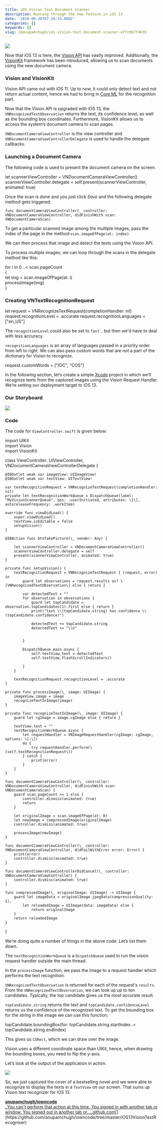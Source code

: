 ```yaml
---
title: iOS Vision Text Document Scanner
description: Running through the new feature in iOS 13
date: '2019-09-20T07:16:33.000Z'
categories: []
keywords: []
slug: /@anupamchugh/ios-vision-text-document-scanner-effc0b7f4635
---
```


![](/Users/anupamchugh/Downloads/medium-export-a4b48d5fe977f1f289836fecb566e574d085c11debefe6da1b475ac0c8622324/posts/md_1703150257140/img/1__5337r916cJYl2eebzNWfCA.jpeg)

Now that iOS 13 is here, the [Vision API](https://cloud.google.com/vision/) has vastly improved. Additionally, the [VisionKit](https://developer.apple.com/documentation/visionkit) framework has been introduced, allowing us to scan documents using the new document camera.

### Vision and VisionKit

Vision API came out with iOS 11. Up to now, it could only detect text and not return actual content, hence we had to bring in [Core ML](https://developer.apple.com/documentation/coreml) for the recognition part.

Now that the Vision API is upgraded with iOS 13, the `VNRecognizedTextObservation` returns the text, its confidence level, as well as the bounding box coordinates. Furthermore, VisionKit allows us to access the system’s document camera to scan pages.

`VNDocumentCameraViewController` is the view controller and `VNDocumentCameraViewControllerDelegate` is used to handle the delegate callbacks.

### Launching a Document Camera

The following code is used to present the document camera on the screen.

let scannerViewController = VNDocumentCameraViewController() scannerViewController.delegate = self.present(scannerViewController, animated: true)

Once the scan is done and you just click _Save_ and the following delegate method gets triggered:

```
func documentCameraViewController(_ controller: VNDocumentCameraViewController, didFinishWith scan: VNDocumentCameraScan)
```

To get a particular scanned image among the multiple images, pass the index of the page in the method:`scan.imageOfPage(at: index)`.

We can then process that image and detect the texts using the Vision API.

To process multiple images, we can loop through the scans in the delegate method like this:

for i in 0 ..< scan.pageCount   
{   
   let img = scan.imageOfPage(at: i)   
   processImage(img)   
}

### Creating VNTextRecognitionRequest

let request = VNRecognizeTextRequest(completionHandler: nil) request.recognitionLevel = .accurate request.recognitionLanguages = \["en\_US"\]

The `recognitionLevel` could also be set to `` fast` ``, but then we'd have to deal with less accuracy.

`recognitionLanguages` is an array of languages passed in a priority order from left to right. We can also pass custom words that are _not_ a part of the dictionary for Vision to recognize.

request.customWords = \["IOC", "COS"\]

In the following section, let’s create a simple [Xcode](https://developer.apple.com/xcode/) project in which we’ll recognize texts from the captured images using the Vision Request Handler. We’re setting our deployment target to iOS 13.

### Our Storyboard

![](/Users/anupamchugh/Downloads/medium-export-a4b48d5fe977f1f289836fecb566e574d085c11debefe6da1b475ac0c8622324/posts/md_1703150257140/img/0__Ijsm8oJZKmr8F0xm.png)

### Code

The code for `ViewController.swift` is given below:

import UIKit  
import Vision  
import VisionKit  
  
class ViewController: UIViewController, VNDocumentCameraViewControllerDelegate {  
  
    @IBOutlet weak var imageView: UIImageView!  
    @IBOutlet weak var textView: UITextView!  
      
    var textRecognitionRequest = VNRecognizeTextRequest(completionHandler: nil)  
    private let textRecognitionWorkQueue = DispatchQueue(label: "MyVisionScannerQueue", qos: .userInitiated, attributes: \[\], autoreleaseFrequency: .workItem)  
      
    override func viewDidLoad() {  
        super.viewDidLoad()  
        textView.isEditable = false  
        setupVision()  
    }  
  
    @IBAction func btnTakePicture(\_ sender: Any) {  
          
        let scannerViewController = VNDocumentCameraViewController()  
        scannerViewController.delegate = self  
        present(scannerViewController, animated: true)  
    }  
      
    private func setupVision() {  
        textRecognitionRequest = VNRecognizeTextRequest { (request, error) in  
            guard let observations = request.results as? \[VNRecognizedTextObservation\] else { return }  
              
            var detectedText = ""  
            for observation in observations {  
                guard let topCandidate = observation.topCandidates(1).first else { return }  
                print("text \\(topCandidate.string) has confidence \\(topCandidate.confidence)")  
      
                detectedText += topCandidate.string  
                detectedText += "\\n"  
                  
              
            }  
              
            DispatchQueue.main.async {  
                self.textView.text = detectedText  
                self.textView.flashScrollIndicators()  
  
            }  
        }  
  
        textRecognitionRequest.recognitionLevel = .accurate  
    }  
      
    private func processImage(\_ image: UIImage) {  
        imageView.image = image  
        recognizeTextInImage(image)  
    }  
      
    private func recognizeTextInImage(\_ image: UIImage) {  
        guard let cgImage = image.cgImage else { return }  
          
        textView.text = ""  
        textRecognitionWorkQueue.async {  
            let requestHandler = VNImageRequestHandler(cgImage: cgImage, options: \[:\])  
            do {  
                try requestHandler.perform(\[self.textRecognitionRequest\])  
            } catch {  
                print(error)  
            }  
        }  
    }  
      
    func documentCameraViewController(\_ controller: VNDocumentCameraViewController, didFinishWith scan: VNDocumentCameraScan) {  
        guard scan.pageCount >= 1 else {  
            controller.dismiss(animated: true)  
            return  
        }  
          
        let originalImage = scan.imageOfPage(at: 0)  
        let newImage = compressedImage(originalImage)  
        controller.dismiss(animated: true)  
          
        processImage(newImage)  
    }  
      
    func documentCameraViewController(\_ controller: VNDocumentCameraViewController, didFailWithError error: Error) {  
        print(error)  
        controller.dismiss(animated: true)  
    }  
      
    func documentCameraViewControllerDidCancel(\_ controller: VNDocumentCameraViewController) {  
        controller.dismiss(animated: true)  
    }  
  
    func compressedImage(\_ originalImage: UIImage) -> UIImage {  
        guard let imageData = originalImage.jpegData(compressionQuality: 1),  
            let reloadedImage = UIImage(data: imageData) else {  
                return originalImage  
        }  
        return reloadedImage  
    }  
}

We’re doing quite a number of things in the above code. Let’s list them down.

The `textRecognitionWorkQueue` is a `DispatchQueue` used to run the vision request handler outside the main thread.

In the `processImage` function, we pass the image to a request handler which performs the text recognition.

`VNRecognizedTextObservation` is returned for each of the request's `results`.  
From the `VNRecognizedTextObservation`, we can look up up to ten candidates. Typically, the top candidate gives us the most accurate result.

`topCandidate.string` returns the text and `topCandidate.confidenceLevel` returns us the confidence of the recognized text. To get the bounding box for the string in the image we can use this function:

topCandidate.boundingBox(for: topCandidate.string.startIndex..< topCandidate.string.endIndex)

This gives us `CGRect`, which we can draw over the image.

Vision uses a different coordinate space than UIKit, hence, when drawing the bounding boxes, you need to flip the y-axis.

Let’s look at the output of the application in action.

![](/Users/anupamchugh/Downloads/medium-export-a4b48d5fe977f1f289836fecb566e574d085c11debefe6da1b475ac0c8622324/posts/md_1703150257140/img/0__liZ9WlGjIf3XO3Tm.gif)

So, we just captured the cover of a bestselling novel and we were able to recognize to display the texts in a `TextView` on our screen. That sums up Vision text recognizer for iOS 13.

[**anupamchugh/iowncode**  
_You can't perform that action at this time. You signed in with another tab or window. You signed out in another tab or…_github.com](https://github.com/anupamchugh/iowncode/tree/master/iOS13VisionTextRecogniser "https://github.com/anupamchugh/iowncode/tree/master/iOS13VisionTextRecogniser")[](https://github.com/anupamchugh/iowncode/tree/master/iOS13VisionTextRecogniser)